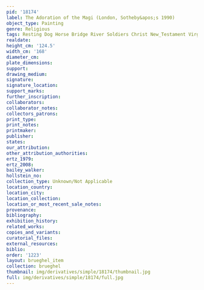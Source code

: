 ```yaml
---
pid: '18174'
label: The Adoration of the Magi (London, Sotheby&apos;s 1990)
object_type: Painting
genre: Religious
tags: Resting Dog Horse Bridge River Soldiers Christ New_Testament Virgin_Mary
realdate: 
height_cm: '124.5'
width_cm: '168'
diameter_cm: 
plate_dimensions: 
support: 
drawing_medium: 
signature: 
signature_location: 
support_marks: 
further_inscription: 
collaborators: 
collaborator_notes: 
collectors_patrons: 
print_type: 
print_notes: 
printmaker: 
publisher: 
states: 
our_attribution: 
other_attribution_authorities: 
ertz_1979: 
ertz_2008: 
bailey_walker: 
hollstein_no: 
collection_type: Unknown/Not Applicable
location_country: 
location_city: 
location_collection: 
location_or_most_recent_sale_notes: 
provenance: 
bibliography: 
exhibition_history: 
related_works: 
copies_and_variants: 
curatorial_files: 
external_resources: 
biblio: 
order: '1223'
layout: brueghel_item
collection: brueghel
thumbnail: img/derivatives/simple/18174/thumbnail.jpg
full: img/derivatives/simple/18174/full.jpg
---
```

